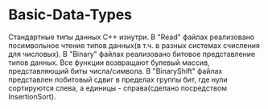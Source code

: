 # Basic-Data-Types
Стандартные типы данных C++ изнутри.
В "Read" файлах реализовано посимвольное чтение типов данных(в т.ч. в разных системах счисления для числовых).
В "Binary" файлах реализовано битовое представление типов данных. Все функции возвращают булевый массив, представляющий биты числа/символа.
В "BinaryShift" файлах представлен побитовый сдвиг в пределах группы бит, где нули сортируются слева, а единицы - справа(сделано посредством InsertionSort).
